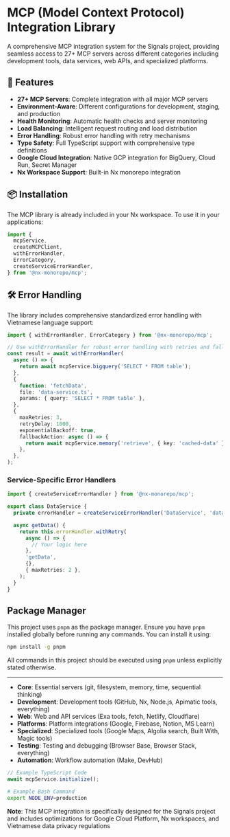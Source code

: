 # MCP (Model Context Protocol) Integration Library

A comprehensive MCP integration system for the Signals project, providing seamless access to 27+ MCP servers across different categories including development tools, data services, web APIs, and specialized platforms.

## 🚀 Features

- **27+ MCP Servers**: Complete integration with all major MCP servers
- **Environment-Aware**: Different configurations for development, staging, and production
- **Health Monitoring**: Automatic health checks and server monitoring
- **Load Balancing**: Intelligent request routing and load distribution
- **Error Handling**: Robust error handling with retry mechanisms
- **Type Safety**: Full TypeScript support with comprehensive type definitions
- **Google Cloud Integration**: Native GCP integration for BigQuery, Cloud Run, Secret Manager
- **Nx Workspace Support**: Built-in Nx monorepo integration

## 📦 Installation

The MCP library is already included in your Nx workspace. To use it in your applications:

```typescript
import {
  mcpService,
  createMCPClient,
  withErrorHandler,
  ErrorCategory,
  createServiceErrorHandler,
} from '@nx-monorepo/mcp';
```

## 🛠 Error Handling

The library includes comprehensive standardized error handling with Vietnamese language support:

```typescript
import { withErrorHandler, ErrorCategory } from '@nx-monorepo/mcp';

// Use withErrorHandler for robust error handling with retries and fallbacks
const result = await withErrorHandler(
  async () => {
    return await mcpService.bigquery('SELECT * FROM table');
  },
  {
    function: 'fetchData',
    file: 'data-service.ts',
    params: { query: 'SELECT * FROM table' },
  },
  {
    maxRetries: 3,
    retryDelay: 1000,
    exponentialBackoff: true,
    fallbackAction: async () => {
      return await mcpService.memory('retrieve', { key: 'cached-data' });
    },
  },
);
```

### Service-Specific Error Handlers

```typescript
import { createServiceErrorHandler } from '@nx-monorepo/mcp';

export class DataService {
  private errorHandler = createServiceErrorHandler('DataService', 'data.service.ts');

  async getData() {
    return this.errorHandler.withRetry(
      async () => {
        // Your logic here
      },
      'getData',
      {},
      { maxRetries: 2 },
    );
  }
}
```

## Package Manager

This project uses `pnpm` as the package manager. Ensure you have `pnpm` installed globally before running any commands. You can install it using:

```bash
npm install -g pnpm
```

All commands in this project should be executed using `pnpm` unless explicitly stated otherwise.

---

- **Core**: Essential servers (git, filesystem, memory, time, sequential thinking)
- **Development**: Development tools (GitHub, Nx, Node.js, Apimatic tools, everything)
- **Web**: Web and API services (Exa tools, fetch, Netlify, Cloudflare)
- **Platforms**: Platform integrations (Google, Firebase, Notion, MS Learn)
- **Specialized**: Specialized tools (Google Maps, Algolia search, Built With, Magic tools)
- **Testing**: Testing and debugging (Browser Base, Browser Stack, everything)
- **Automation**: Workflow automation (Make, DevHub)

```typescript
// Example TypeScript Code
await mcpService.initialize();
```

```bash
# Example Bash Command
export NODE_ENV=production
```

**Note**: This MCP integration is specifically designed for the Signals project and includes optimizations for Google Cloud Platform, Nx workspaces, and Vietnamese data privacy regulations
